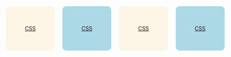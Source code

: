 

<style>
    main{
        box-sizing:border-box;width:70vw;left:15vw;display:flex;gap:20px;
    }

    a{
        display: block;
        padding:50px;
        background: oldLace;
        border-radius: 10px;
    }
    a:nth-of-type(2n){
        background: lightblue;
    }
</style>
<main>
    <a href="CSS/index">CSS</a>
    <a href="Electron/index">CSS</a>
    <a href="React/index">CSS</a>
    <a href="React-Native/index">CSS</a>

</main>





